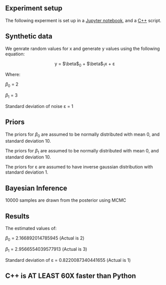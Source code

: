 ## Experiment setup

 

The following experment is set up in a [Jupyter notebook](https://github.com/chaudhary-vivek/bayesian_reg/blob/main/from_scratch.ipynb), and a [C++](https://github.com/chaudhary-vivek/bayesian_reg/blob/main/test2.cpp) script.

 

## Synthetic data

 

We genrate random values for x and generate y values using the following equation:

 

<p style="text-align: center;"> y = $\beta$<sub>0</sub> + $\beta$<sub>1</sub>x + ε </p>

 

Where:

 

$\beta$<sub>0</sub> = 2

 

$\beta$<sub>1</sub> = 3

 

Standard deviation of noise ε = 1

 

## Priors

 

The priors for $\beta$<sub>0</sub> are assumed to be normally distributed with mean 0, and standard deviation 10.

 

The priors for $\beta$<sub>1</sub> are assumed to be normally distributed with mean 0, and standard deviation 10.

 

The priors for ε are assumed to have inverse gaussian distribution with standard deviation 1.

 

## Bayesian Inference

 

10000 samples are drawn from the posterior using MCMC

 

## Results

 

The estimated values of:

 

$\beta$<sub>0</sub> = 2.166892014785945 (Actual is 2)

 

$\beta$<sub>1</sub> = 2.9566554039577913 (Actual is 3)

 

Standard deviation of ε = 0.8220087340441655 (Actual is 1)

 

## C++ is AT LEAST 60X faster than Python
